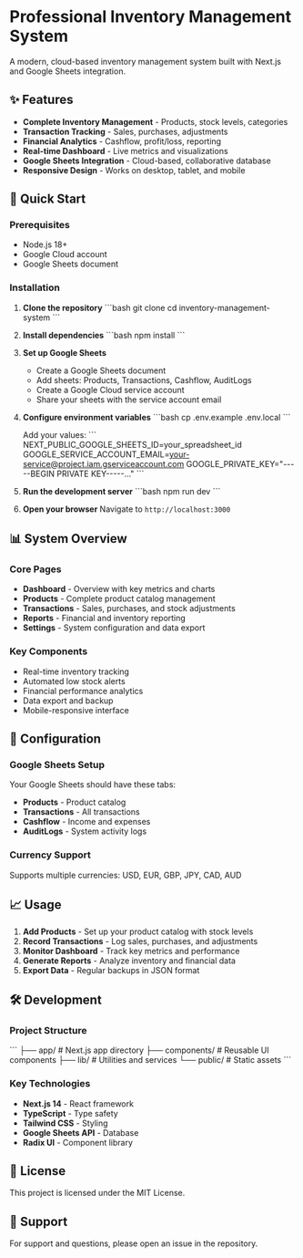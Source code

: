 # Professional Inventory Management System

A modern, cloud-based inventory management system built with Next.js and Google Sheets integration.

## ✨ Features

- **Complete Inventory Management** - Products, stock levels, categories
- **Transaction Tracking** - Sales, purchases, adjustments
- **Financial Analytics** - Cashflow, profit/loss, reporting
- **Real-time Dashboard** - Live metrics and visualizations
- **Google Sheets Integration** - Cloud-based, collaborative database
- **Responsive Design** - Works on desktop, tablet, and mobile

## 🚀 Quick Start

### Prerequisites
- Node.js 18+ 
- Google Cloud account
- Google Sheets document

### Installation

1. **Clone the repository**
   \`\`\`bash
   git clone <your-repo-url>
   cd inventory-management-system
   \`\`\`

2. **Install dependencies**
   \`\`\`bash
   npm install
   \`\`\`

3. **Set up Google Sheets**
   - Create a Google Sheets document
   - Add sheets: Products, Transactions, Cashflow, AuditLogs
   - Create a Google Cloud service account
   - Share your sheets with the service account email

4. **Configure environment variables**
   \`\`\`bash
   cp .env.example .env.local
   \`\`\`
   
   Add your values:
   \`\`\`
   NEXT_PUBLIC_GOOGLE_SHEETS_ID=your_spreadsheet_id
   GOOGLE_SERVICE_ACCOUNT_EMAIL=your-service@project.iam.gserviceaccount.com
   GOOGLE_PRIVATE_KEY="-----BEGIN PRIVATE KEY-----..."
   \`\`\`

5. **Run the development server**
   \`\`\`bash
   npm run dev
   \`\`\`

6. **Open your browser**
   Navigate to `http://localhost:3000`

## 📊 System Overview

### Core Pages
- **Dashboard** - Overview with key metrics and charts
- **Products** - Complete product catalog management
- **Transactions** - Sales, purchases, and stock adjustments
- **Reports** - Financial and inventory reporting
- **Settings** - System configuration and data export

### Key Components
- Real-time inventory tracking
- Automated low stock alerts
- Financial performance analytics
- Data export and backup
- Mobile-responsive interface

## 🔧 Configuration

### Google Sheets Setup
Your Google Sheets should have these tabs:
- **Products** - Product catalog
- **Transactions** - All transactions
- **Cashflow** - Income and expenses
- **AuditLogs** - System activity logs

### Currency Support
Supports multiple currencies: USD, EUR, GBP, JPY, CAD, AUD

## 📈 Usage

1. **Add Products** - Set up your product catalog with stock levels
2. **Record Transactions** - Log sales, purchases, and adjustments
3. **Monitor Dashboard** - Track key metrics and performance
4. **Generate Reports** - Analyze inventory and financial data
5. **Export Data** - Regular backups in JSON format

## 🛠️ Development

### Project Structure
\`\`\`
├── app/                 # Next.js app directory
├── components/          # Reusable UI components
├── lib/                 # Utilities and services
└── public/              # Static assets
\`\`\`

### Key Technologies
- **Next.js 14** - React framework
- **TypeScript** - Type safety
- **Tailwind CSS** - Styling
- **Google Sheets API** - Database
- **Radix UI** - Component library

## 📝 License

This project is licensed under the MIT License.

## 🤝 Support

For support and questions, please open an issue in the repository.
